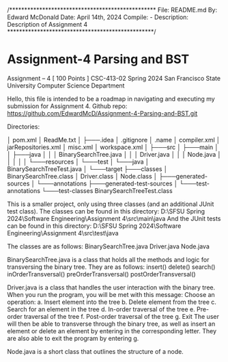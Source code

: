 /*************************************************
 File: README.md
 By: Edward McDonald
 Date: April 14th, 2024
 Compile: -
 Description: Description of Assignment 4
 *************************************************/

# Assignment-4 Parsing and BST
Assignment – 4 [ 100 Points ] CSC-413-02 Spring 2024 San Francisco State University Computer Science Department

Hello, this file is intended to be a roadmap in navigating and executing my submission for Assignment 4.
Github repo: https://github.com/EdwardMcD/Assignment-4-Parsing-and-BST.git


Directories:

│   pom.xml
│   ReadMe.txt
│
├───.idea
│       .gitignore
│       .name
│       compiler.xml
│       jarRepositories.xml
│       misc.xml
│       workspace.xml
│
├───src
│   ├───main
│   │   ├───java
│   │   │       BinarySearchTree.java
│   │   │       Driver.java
│   │   │       Node.java
│   │   │
│   │   └───resources
│   └───test
│       └───java
│               BinarySearchTreeTest.java
│
└───target
    ├───classes
    │       BinarySearchTree.class
    │       Driver.class
    │       Node.class
    │
    ├───generated-sources
    │   └───annotations
    ├───generated-test-sources
    │   └───test-annotations
    └───test-classes
            BinarySearchTreeTest.class

This is a smaller project, only using three classes (and an additional JUnit test class). The classes can be found in this directory:
D:\SFSU Spring 2024\Software Engineering\Assignment 4\src\main\java
And the JUnit tests can be found in this directory:
D:\SFSU Spring 2024\Software Engineering\Assignment 4\src\test\java

The classes are as follows:
BinarySearchTree.java
Driver.java
Node.java

BinarySearchTree.java is a class that holds all the methods and logic for transversing the binary tree. They are as follows:
	insert()
	delete()
	search()
	inOrderTransversal()
	preOrderTransversal()
	postOrderTransversal()

Driver.java is a class that handles the user interaction with the binary tree. When you run the program, you will be met with this message:
	Choose an operation:
	a. Insert element into the tree
	b. Delete element from the tree
	c. Search for an element in the tree
	d. In-order traversal of the tree
	e. Pre-order traversal of the tree
	f. Post-order traversal of the tree
	g. Exit
The user will then be able to transverse through the binary tree, as well as insert an element or delete an element by entering in the corresponding letter. They are also able to exit the program by entering g.

Node.java is a short class that outlines the structure of a node.
